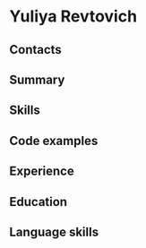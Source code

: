 # Yuliya Revtovich

## Contacts

## Summary

## Skills

## Code examples

## Experience

## Education

## Language skills
